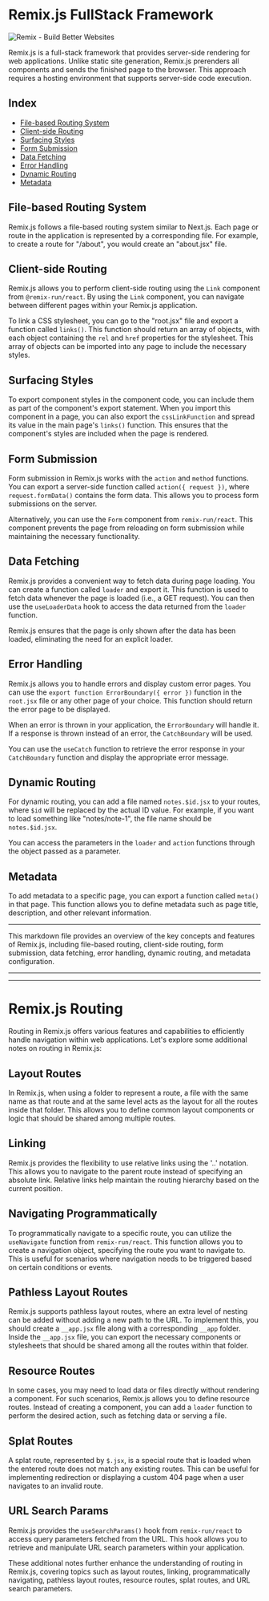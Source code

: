 # Remix.js FullStack Framework

![Remix - Build Better Websites](https://remix.run/img/og.1.jpg)

Remix.js is a full-stack framework that provides server-side rendering for web applications. Unlike static site generation, Remix.js prerenders all components and sends the finished page to the browser. This approach requires a hosting environment that supports server-side code execution.

## Index

-   [File-based Routing System](#file-based-routing-system)
-   [Client-side Routing](#client-side-routing)
-   [Surfacing Styles](#surfacing-styles)
-   [Form Submission](#form-submission)
-   [Data Fetching](#data-fetching)
-   [Error Handling](#error-handling)
-   [Dynamic Routing](#dynamic-routing)
-   [Metadata](#metadata)

## File-based Routing System

Remix.js follows a file-based routing system similar to Next.js. Each page or route in the application is represented by a corresponding file. For example, to create a route for "/about", you would create an "about.jsx" file.

## Client-side Routing

Remix.js allows you to perform client-side routing using the `Link` component from `@remix-run/react`. By using the `Link` component, you can navigate between different pages within your Remix.js application.

To link a CSS stylesheet, you can go to the "root.jsx" file and export a function called `links()`. This function should return an array of objects, with each object containing the `rel` and `href` properties for the stylesheet. This array of objects can be imported into any page to include the necessary styles.

## Surfacing Styles

To export component styles in the component code, you can include them as part of the component's export statement. When you import this component in a page, you can also export the `cssLinkFunction` and spread its value in the main page's `links()` function. This ensures that the component's styles are included when the page is rendered.

## Form Submission

Form submission in Remix.js works with the `action` and `method` functions. You can export a server-side function called `action({ request })`, where `request.formData()` contains the form data. This allows you to process form submissions on the server.

Alternatively, you can use the `Form` component from `remix-run/react`. This component prevents the page from reloading on form submission while maintaining the necessary functionality.

## Data Fetching

Remix.js provides a convenient way to fetch data during page loading. You can create a function called `loader` and export it. This function is used to fetch data whenever the page is loaded (i.e., a GET request). You can then use the `useLoaderData` hook to access the data returned from the `loader` function.

Remix.js ensures that the page is only shown after the data has been loaded, eliminating the need for an explicit loader.

## Error Handling

Remix.js allows you to handle errors and display custom error pages. You can use the `export function ErrorBoundary({ error })` function in the `root.jsx` file or any other page of your choice. This function should return the error page to be displayed.

When an error is thrown in your application, the `ErrorBoundary` will handle it. If a response is thrown instead of an error, the `CatchBoundary` will be used.

You can use the `useCatch` function to retrieve the error response in your `CatchBoundary` function and display the appropriate error message.

## Dynamic Routing

For dynamic routing, you can add a file named `notes.$id.jsx` to your routes, where `$id` will be replaced by the actual ID value. For example, if you want to load something like "notes/note-1", the file name should be `notes.$id.jsx`.

You can access the parameters in the `loader` and `action` functions through the object passed as a parameter.

## Metadata

To add metadata to a specific page, you can export a function called `meta()` in that page. This function allows you to define metadata such as page title, description, and other relevant information.

----------

This markdown file provides an overview of the key concepts and features of Remix.js, including file-based routing, client-side routing, form submission, data fetching, error handling, dynamic routing, and metadata configuration.






----------
----------







# Remix.js Routing

Routing in Remix.js offers various features and capabilities to efficiently handle navigation within web applications. Let's explore some additional notes on routing in Remix.js:

## Layout Routes

In Remix.js, when using a folder to represent a route, a file with the same name as that route and at the same level acts as the layout for all the routes inside that folder. This allows you to define common layout components or logic that should be shared among multiple routes.

## Linking

Remix.js provides the flexibility to use relative links using the '..' notation. This allows you to navigate to the parent route instead of specifying an absolute link. Relative links help maintain the routing hierarchy based on the current position.

## Navigating Programmatically

To programmatically navigate to a specific route, you can utilize the `useNavigate` function from `remix-run/react`. This function allows you to create a navigation object, specifying the route you want to navigate to. This is useful for scenarios where navigation needs to be triggered based on certain conditions or events.

## Pathless Layout Routes

Remix.js supports pathless layout routes, where an extra level of nesting can be added without adding a new path to the URL. To implement this, you should create a `__app.jsx` file along with a corresponding `__app` folder. Inside the `__app.jsx` file, you can export the necessary components or stylesheets that should be shared among all the routes within that folder.

## Resource Routes

In some cases, you may need to load data or files directly without rendering a component. For such scenarios, Remix.js allows you to define resource routes. Instead of creating a component, you can add a `loader` function to perform the desired action, such as fetching data or serving a file.

## Splat Routes

A splat route, represented by `$.jsx`, is a special route that is loaded when the entered route does not match any existing routes. This can be useful for implementing redirection or displaying a custom 404 page when a user navigates to an invalid route.

## URL Search Params

Remix.js provides the `useSearchParams()` hook from `remix-run/react` to access query parameters fetched from the URL. This hook allows you to retrieve and manipulate URL search parameters within your application.

These additional notes further enhance the understanding of routing in Remix.js, covering topics such as layout routes, linking, programmatically navigating, pathless layout routes, resource routes, splat routes, and URL search parameters.



